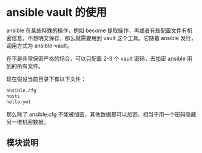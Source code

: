 # ansible vault 的使用

ansible 在某些特殊的操作，例如 become 提取操作，再或者有些配置文件有机密信息，不想明文保存，那么就需要用到 vault 这个工具。它随着 ansible 发行，调用方式为 ansible-vault。

在不是非常保密严格的场合，可以只配置 2-3 个 vault 密码，去加密 ansible 用到的所有文件。

现在假设当前目录下有以下文件：

```sh
ansible.cfg
hosts
hello.yml
```

那么除了 ansible.cfg 不能被加密，其他数据都可以加密。相当于用一个密码隐藏另一堆机密数据。

## 模块说明

